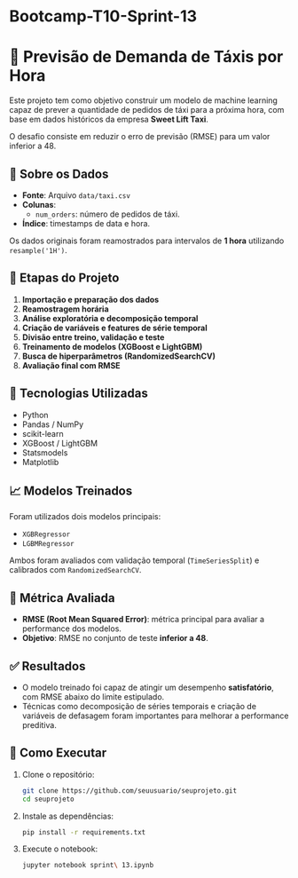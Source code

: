 # Bootcamp-T10-Sprint-13

# 🧠 Previsão de Demanda de Táxis por Hora

Este projeto tem como objetivo construir um modelo de machine learning capaz de prever a quantidade de pedidos de táxi para a próxima hora, com base em dados históricos da empresa **Sweet Lift Taxi**.

O desafio consiste em reduzir o erro de previsão (RMSE) para um valor inferior a 48.

## 📂 Sobre os Dados

- **Fonte**: Arquivo `data/taxi.csv`
- **Colunas**:
  - `num_orders`: número de pedidos de táxi.
- **Índice**: timestamps de data e hora.

Os dados originais foram reamostrados para intervalos de **1 hora** utilizando `resample('1H')`.

## 🧪 Etapas do Projeto

1. **Importação e preparação dos dados**
2. **Reamostragem horária**
3. **Análise exploratória e decomposição temporal**
4. **Criação de variáveis e features de série temporal**
5. **Divisão entre treino, validação e teste**
6. **Treinamento de modelos (XGBoost e LightGBM)**
7. **Busca de hiperparâmetros (RandomizedSearchCV)**
8. **Avaliação final com RMSE**

## 🔧 Tecnologias Utilizadas

- Python
- Pandas / NumPy
- scikit-learn
- XGBoost / LightGBM
- Statsmodels
- Matplotlib

## 📈 Modelos Treinados

Foram utilizados dois modelos principais:

- `XGBRegressor`
- `LGBMRegressor`

Ambos foram avaliados com validação temporal (`TimeSeriesSplit`) e calibrados com `RandomizedSearchCV`.

## 🎯 Métrica Avaliada

- **RMSE (Root Mean Squared Error)**: métrica principal para avaliar a performance dos modelos.
- **Objetivo**: RMSE no conjunto de teste **inferior a 48**.

## ✅ Resultados

- O modelo treinado foi capaz de atingir um desempenho **satisfatório**, com RMSE abaixo do limite estipulado.
- Técnicas como decomposição de séries temporais e criação de variáveis de defasagem foram importantes para melhorar a performance preditiva.

## 🚀 Como Executar

1. Clone o repositório:
   ```bash
   git clone https://github.com/seuusuario/seuprojeto.git
   cd seuprojeto
   ```
2. Instale as dependências:
   ```bash
   pip install -r requirements.txt
   ```
3. Execute o notebook:
   ```bash
   jupyter notebook sprint\ 13.ipynb
   ```
